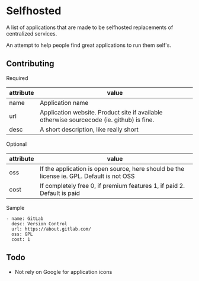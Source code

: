 # Selfhosted

A list of applications that are made to be selfhosted replacements of centralized services.

An attempt to help people find great applications to run them self's.

## Contributing
Required

attribute | value
----------|------
name | Application name
url | Application website. Product site if available otherwise sourcecode (ie. github) is fine.
desc | A short description, like really short

Optional

attribute | value
----------|------
oss | If the application is open source, here should be the license ie. GPL. Default is not OSS
cost | If completely free 0, if premium features 1, if paid 2. Default is paid

Sample

    - name: GitLab
      desc: Version Control
      url: https://about.gitlab.com/
      oss: GPL
      cost: 1

## Todo

- Not rely on Google for application icons
